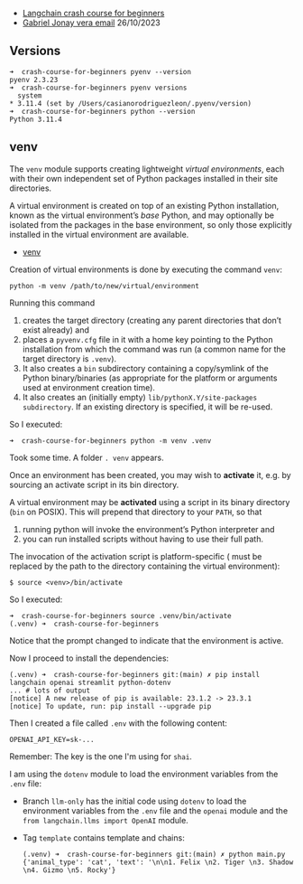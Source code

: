 * [Langchain crash course for beginners](https://youtu.be/lG7Uxts9SXs?si=0CxHPGlGftY_wZU9)
* [Gabriel Jonay vera email](https://mail.google.com/mail/u/0/#search/alu0101398198%40ull.edu.es/FMfcgzGwHLqjpMrwkdSvJkkQXLWJvKss) 26/10/2023


## Versions

```
➜  crash-course-for-beginners pyenv --version
pyenv 2.3.23
➜  crash-course-for-beginners pyenv versions
  system
* 3.11.4 (set by /Users/casianorodriguezleon/.pyenv/version)
➜  crash-course-for-beginners python --version
Python 3.11.4
```

## venv

The `venv` module supports creating lightweight *virtual environments*, 
each with their own independent set of Python packages installed in their site directories. 

A virtual environment is created on top of an existing Python installation, known as the virtual environment’s *base* Python, and may optionally be isolated from the packages in the base environment, so only those explicitly installed in the virtual environment are available.

* [venv](https://docs.python.org/3/library/venv.html)

Creation of virtual environments is done by executing the command `venv`:

```
python -m venv /path/to/new/virtual/environment
```

Running this command 
1. creates the target directory (creating any parent directories that don’t exist already) and 
2. places a `pyvenv.cfg` file in it with a home key pointing to the Python installation from which the command was run (a common name for the target directory is `.venv`). 
3. It also creates a `bin` subdirectory containing a copy/symlink of the Python binary/binaries (as appropriate for the platform or arguments used at environment creation time). 
4. It also creates an (initially empty) `lib/pythonX.Y/site-packages subdirectory`. If an existing directory is specified, it will be re-used. 

So I executed:

```
➜  crash-course-for-beginners python -m venv .venv
```

Took some time. A folder `. venv` appears.

Once an environment has been created, you may wish to **activate** it, e.g. by
sourcing an activate script in its bin directory.

A virtual environment may be **activated** using a script in its binary directory (`bin` on POSIX). This will prepend that directory to your `PATH`, so that 
1. running python will invoke the environment’s Python interpreter and 
2. you can run installed scripts without having to use their full path. 

The invocation of the activation script is platform-specific (<venv> must be replaced by the path to the directory containing the virtual environment):

```
$ source <venv>/bin/activate
```
So I executed:

```
➜  crash-course-for-beginners source .venv/bin/activate
(.venv) ➜  crash-course-for-beginners 
```

Notice that the prompt changed to indicate that the environment is active.

Now I proceed to install the dependencies:

```
(.venv) ➜  crash-course-for-beginners git:(main) ✗ pip install langchain openai streamlit python-dotenv
... # lots of output
[notice] A new release of pip is available: 23.1.2 -> 23.3.1
[notice] To update, run: pip install --upgrade pip
```

Then I created a file called `.env` with the following content:

```
OPENAI_API_KEY=sk-...
```
 
 Remember: The key is the one I'm using for `shai`.

I am using the `dotenv` module to load the environment variables from the `.env` file:

- Branch `llm-only` has the initial code using `dotenv` to load the environment variables from the `.env` file and the `openai` module and the `from langchain.llms import OpenAI` module.

- Tag `template` contains template and chains:

    ```
    (.venv) ➜  crash-course-for-beginners git:(main) ✗ python main.py
    {'animal_type': 'cat', 'text': '\n\n1. Felix \n2. Tiger \n3. Shadow \n4. Gizmo \n5. Rocky'}
    ```